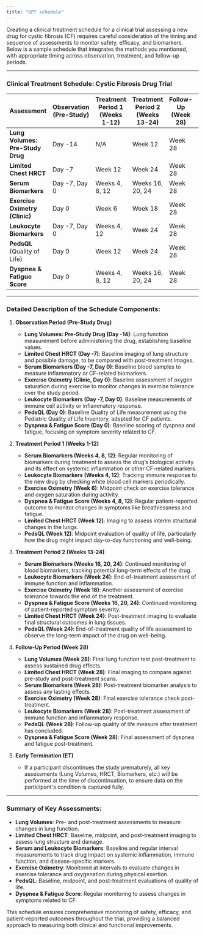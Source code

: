 ```yaml
---
title: "GPT schedule"
---
```


Creating a clinical treatment schedule for a clinical trial assessing a new drug
for cystic fibrosis (CF) requires careful consideration of the timing and
sequence of assessments to monitor safety, efficacy, and biomarkers. Below is a
sample schedule that integrates the methods you mentioned, with appropriate
timing across observation, treatment, and follow-up periods.

---

### **Clinical Treatment Schedule: Cystic Fibrosis Drug Trial**

| **Assessment**                   | **Observation (Pre-Study)** | **Treatment Period 1 (Weeks 1-12)** | **Treatment Period 2 (Weeks 13-24)** | **Follow-Up (Week 28)** | **Early Termination** |
| -------------------------------- | --------------------------- | ----------------------------------- | ------------------------------------ | ----------------------- | --------------------- |
| **Lung Volumes: Pre-Study Drug** | Day -14                     | N/A                                 | Week 12                              | Week 28                 | Last Visit            |
| **Limited Chest HRCT**           | Day -7                      | Week 12                             | Week 24                              | Week 28                 | Last Visit            |
| **Serum Biomarkers**             | Day -7, Day 0               | Weeks 4, 8, 12                      | Weeks 16, 20, 24                     | Week 28                 | Last Visit            |
| **Exercise Oximetry (Clinic)**   | Day 0                       | Week 6                              | Week 18                              | Week 28                 | Last Visit            |
| **Leukocyte Biomarkers**         | Day -7, Day 0               | Weeks 4, 12                         | Week 24                              | Week 28                 | Last Visit            |
| **PedsQL** (Quality of Life)     | Day 0                       | Week 12                             | Week 24                              | Week 28                 | Last Visit            |
| **Dyspnea & Fatigue Score**      | Day 0                       | Weeks 4, 8, 12                      | Weeks 16, 20, 24                     | Week 28                 | Last Visit            |

---

### **Detailed Description of the Schedule Components**:

1. **Observation Period (Pre-Study Drug)**

   - **Lung Volumes: Pre-Study Drug (Day -14)**: Lung function measurement
     before administering the drug, establishing baseline values.
   - **Limited Chest HRCT (Day -7)**: Baseline imaging of lung structure and
     possible damage, to be compared with post-treatment images.
   - **Serum Biomarkers (Day -7, Day 0)**: Baseline blood samples to measure
     inflammatory or CF-related biomarkers.
   - **Exercise Oximetry (Clinic, Day 0)**: Baseline assessment of oxygen
     saturation during exercise to monitor changes in exercise tolerance over
     the study period.
   - **Leukocyte Biomarkers (Day -7, Day 0)**: Baseline measurements of immune
     cell activity or inflammatory response.
   - **PedsQL (Day 0)**: Baseline Quality of Life measurement using the
     Pediatric Quality of Life Inventory, adapted for CF patients.
   - **Dyspnea & Fatigue Score (Day 0)**: Baseline scoring of dyspnea and
     fatigue, focusing on symptom severity related to CF.

2. **Treatment Period 1 (Weeks 1-12)**

   - **Serum Biomarkers (Weeks 4, 8, 12)**: Regular monitoring of biomarkers
     during treatment to assess the drug’s biological activity and its effect on
     systemic inflammation or other CF-related markers.
   - **Leukocyte Biomarkers (Weeks 4, 12)**: Tracking immune response to the new
     drug by checking white blood cell markers periodically.
   - **Exercise Oximetry (Week 6)**: Midpoint check on exercise tolerance and
     oxygen saturation during activity.
   - **Dyspnea & Fatigue Score (Weeks 4, 8, 12)**: Regular patient-reported
     outcome to monitor changes in symptoms like breathlessness and fatigue.
   - **Limited Chest HRCT (Week 12)**: Imaging to assess interim structural
     changes in the lungs.
   - **PedsQL (Week 12)**: Midpoint evaluation of quality of life, particularly
     how the drug might impact day-to-day functioning and well-being.

3. **Treatment Period 2 (Weeks 13-24)**

   - **Serum Biomarkers (Weeks 16, 20, 24)**: Continued monitoring of blood
     biomarkers, tracking potential long-term effects of the drug.
   - **Leukocyte Biomarkers (Week 24)**: End-of-treatment assessment of immune
     function and inflammation.
   - **Exercise Oximetry (Week 18)**: Another assessment of exercise tolerance
     towards the end of the treatment.
   - **Dyspnea & Fatigue Score (Weeks 16, 20, 24)**: Continued monitoring of
     patient-reported symptom severity.
   - **Limited Chest HRCT (Week 24)**: Post-treatment imaging to evaluate final
     structural outcomes in lung tissues.
   - **PedsQL (Week 24)**: End-of-treatment quality of life assessment to
     observe the long-term impact of the drug on well-being.

4. **Follow-Up Period (Week 28)**

   - **Lung Volumes (Week 28)**: Final lung function test post-treatment to
     assess sustained drug effects.
   - **Limited Chest HRCT (Week 28)**: Final imaging to compare against
     pre-study and post-treatment scans.
   - **Serum Biomarkers (Week 28)**: Post-treatment biomarker analysis to assess
     any lasting effects.
   - **Exercise Oximetry (Week 28)**: Final exercise tolerance check
     post-treatment.
   - **Leukocyte Biomarkers (Week 28)**: Post-treatment assessment of immune
     function and inflammatory response.
   - **PedsQL (Week 28)**: Follow-up quality of life measure after treatment has
     concluded.
   - **Dyspnea & Fatigue Score (Week 28)**: Final assessment of dyspnea and
     fatigue post-treatment.

5. **Early Termination (ET)**
   - If a participant discontinues the study prematurely, all key assessments
     (Lung Volumes, HRCT, Biomarkers, etc.) will be performed at the time of
     discontinuation, to ensure data on the participant's condition is captured
     fully.

---

### Summary of Key Assessments:

- **Lung Volumes**: Pre- and post-treatment assessments to measure changes in
  lung function.
- **Limited Chest HRCT**: Baseline, midpoint, and post-treatment imaging to
  assess lung structure and damage.
- **Serum and Leukocyte Biomarkers**: Baseline and regular interval measurements
  to track drug impact on systemic inflammation, immune function, and
  disease-specific markers.
- **Exercise Oximetry**: Monitored at intervals to evaluate changes in exercise
  tolerance and oxygenation during physical exertion.
- **PedsQL**: Baseline, midpoint, and post-treatment evaluations of quality of
  life.
- **Dyspnea & Fatigue Score**: Regular monitoring to assess changes in symptoms
  related to CF.

This schedule ensures comprehensive monitoring of safety, efficacy, and
patient-reported outcomes throughout the trial, providing a balanced approach to
measuring both clinical and functional improvements.
